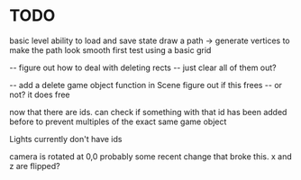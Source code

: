 # TODO
basic level
ability to load and save state
draw a path -> generate vertices to make the path look smooth
first test using a basic grid

-- figure out how to deal with deleting rects
-- just clear all of them out?

-- add a delete game object function in Scene figure out if this frees
-- or not? it does free

now that there are ids. can check if something with that id has been added
before to prevent multiples of the exact same game object

Lights currently don't have ids

camera is rotated at 0,0 probably some recent change that broke this.
x and z are flipped?

